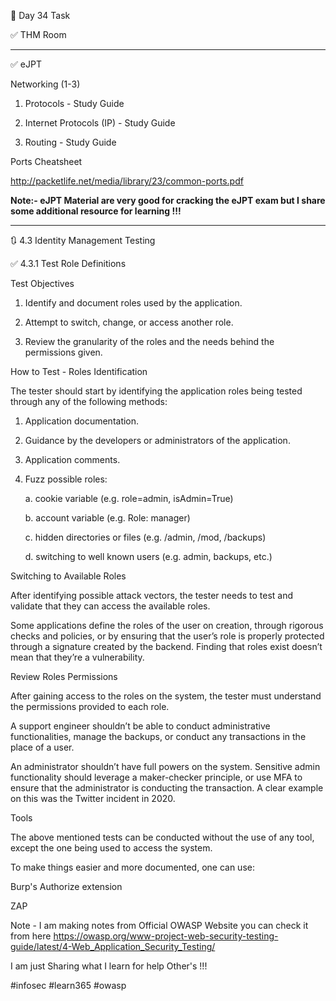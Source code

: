 🎯 Day 34 Task


✅ THM Room


-------------------------------------------------------------------------------------------------------------------------

✅ eJPT


Networking (1-3)

1. Protocols - Study Guide 

2. Internet Protocols (IP) - Study Guide

3. Routing - Study Guide


Ports Cheatsheet 


http://packetlife.net/media/library/23/common-ports.pdf


**Note:- eJPT Material are very good for cracking the eJPT exam but I share some additional resource for learning !!!**

-------------------------------------------------------------------------------------------------------------------------


🔃 4.3 Identity Management Testing 


✅ 4.3.1 Test Role Definitions


Test Objectives


1. Identify and document roles used by the application.

2. Attempt to switch, change, or access another role.

3. Review the granularity of the roles and the needs behind the permissions given.


How to Test - Roles Identification


The tester should start by identifying the application roles being tested through any of the following methods:


1. Application documentation.

2. Guidance by the developers or administrators of the application.

3. Application comments.

4. Fuzz possible roles:


   a. cookie variable (e.g. role=admin, isAdmin=True)
   
   
   b. account variable (e.g. Role: manager)
   
   
   c. hidden directories or files (e.g. /admin, /mod, /backups)
   
   
   d. switching to well known users (e.g. admin, backups, etc.)


Switching to Available Roles


After identifying possible attack vectors, the tester needs to test and validate that they can access the available roles.


Some applications define the roles of the user on creation, through rigorous checks and policies, or by ensuring that the user’s role is properly protected through a signature created by the backend. Finding that roles exist doesn’t mean that they’re a vulnerability.


Review Roles Permissions

After gaining access to the roles on the system, the tester must understand the permissions provided to each role.

A support engineer shouldn’t be able to conduct administrative functionalities, manage the backups, or conduct any transactions in the place of a user.

An administrator shouldn’t have full powers on the system. Sensitive admin functionality should leverage a maker-checker principle, or use MFA to ensure that the administrator is conducting the transaction. A clear example on this was the Twitter incident in 2020.


Tools

The above mentioned tests can be conducted without the use of any tool, except the one being used to access the system.


To make things easier and more documented, one can use:


Burp's Authorize extension

ZAP 


Note - I am making notes from Official OWASP Website you can check it from here
https://owasp.org/www-project-web-security-testing-guide/latest/4-Web_Application_Security_Testing/ 



I am just Sharing what I learn for help Other's !!!


#infosec #learn365 #owasp 


